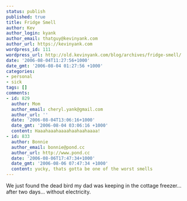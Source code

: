 ```yaml
---
status: publish
published: true
title: Fridge Smell
author: Kev
author_login: kyank
author_email: thatguy@kevinyank.com
author_url: https://kevinyank.com
wordpress_id: 111
wordpress_url: http://old.kevinyank.com/blog/archives/fridge-smell/
date: '2006-08-04T11:27:56+1000'
date_gmt: '2006-08-04 01:27:56 +1000'
categories:
- personal
- sick
tags: []
comments:
- id: 829
  author: Mom
  author_email: cheryl.yank@gmail.com
  author_url: ''
  date: '2006-08-04T13:06:16+1000'
  date_gmt: '2006-08-04 03:06:16 +1000'
  content: Haaahaaahaaaahaahaahaaaa!
- id: 833
  author: Bonnie
  author_email: bonnie@pond.cc
  author_url: http://www.pond.cc
  date: '2006-08-06T17:47:34+1000'
  date_gmt: '2006-08-06 07:47:34 +1000'
  content: yucky, thats gotta be one of the worst smells
---
```

<p>We just found the dead bird my dad was keeping in the cottage freezer... after two days... without electricity.</p>
